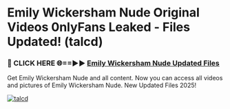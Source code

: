 # Emily Wickersham Nude Original Videos 0nlyFans Leaked - Files Updated! (talcd)

<h3>🔴 CLICK HERE 🌐==►► <a href="https://tinyurl.com/52m3yx9h" rel="nofollow">Emily Wickersham Nude Updated Files</a></h3>

Get Emily Wickersham Nude and all content. Now you can access all videos and pictures of Emily Wickersham Nude. New Updated Files 2025!

[![talcd](https://i.imgur.com/TnHtlc8.gif)](https://tinyurl.com/52m3yx9h)
